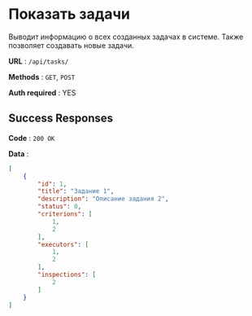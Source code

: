 # Показать задачи

Выводит информацию о всех созданных задачах в системе.
Также позволяет создавать новые задачи.

**URL** : `/api/tasks/`

**Methods** : `GET`, `POST`

**Auth required** : YES

## Success Responses

**Code** : `200 OK`

**Data** :

```json
[
    {
        "id": 1,
        "title": "Задание 1",
        "description": "Описание задания 2",
        "status": 0,
        "criterions": [
            1,
            2
        ],
        "executors": [
            1,
            2
        ],
        "inspections": [
            2
        ]
    }
]
```